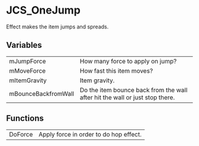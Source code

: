 # JCS_OneJump

Effect makes the item jumps and spreads.


## Variables

<table>
  <tr>
    <td>mJumpForce</td>
    <td>How many force to apply on jump?</td>
  </tr>
  <tr>
    <td>mMoveForce</td>
    <td>How fast this item moves?</td>
  </tr>
  <tr>
    <td>mItemGravity</td>
    <td>Item gravity.</td>
  </tr>
  <tr>
    <td>mBounceBackfromWall</td>
    <td>Do the item bounce back from the wall after hit
      the wall or just stop there.</td>
  </tr>
</table>


## Functions

<table>
  <tr>
    <td>DoForce</td>
    <td>Apply force in order to do hop effect.</td>
  </tr>
</table>
